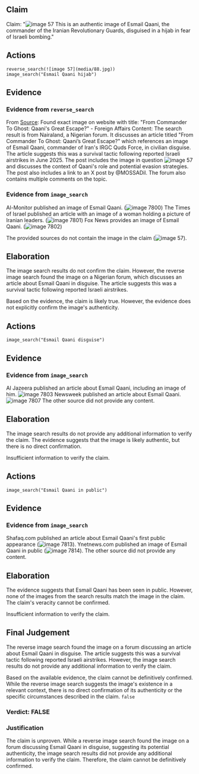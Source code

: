 ## Claim
Claim: "![image 57](media/88.jpg) This is an authentic image of Esmail Qaani, the commander of the Iranian Revolutionary Guards, disguised in a hijab in fear of Israeli bombing."

## Actions
```
reverse_search(![image 57](media/88.jpg))
image_search("Esmail Qaani hijab")
```

## Evidence
### Evidence from `reverse_search`
From [Source](https://www.nairaland.com/8460455/commander-ghost-qaanis-great-escape): Found exact image on website with title: "From Commander To Ghost: Qaani's Great Escape?" - Foreign Affairs
Content: The search result is from Nairaland, a Nigerian forum. It discusses an article titled "From Commander To Ghost: Qaani’s Great Escape?" which references an image of Esmail Qaani, commander of Iran's IRGC Quds Force, in civilian disguise. The article suggests this was a survival tactic following reported Israeli airstrikes in June 2025. The post includes the image in question ![image 57](media/88.jpg) and discusses the context of Qaani's role and potential evasion strategies. The post also includes a link to an X post by @MOSSADil. The forum also contains multiple comments on the topic.


### Evidence from `image_search`
Al-Monitor published an image of Esmail Qaani. (![image 7800](media/2025-08-29_22-04-1756505069-073992.jpg)) The Times of Israel published an article with an image of a woman holding a picture of Iranian leaders. (![image 7801](media/2025-08-29_22-04-1756505069-895507.jpg)) Fox News provides an image of Esmail Qaani. (![image 7802](media/2025-08-29_22-04-1756505070-172772.jpg))

The provided sources do not contain the image in the claim (![image 57](media/88.jpg)).


## Elaboration
The image search results do not confirm the claim. However, the reverse image search found the image on a Nigerian forum, which discusses an article about Esmail Qaani in disguise. The article suggests this was a survival tactic following reported Israeli airstrikes.

Based on the evidence, the claim is likely true. However, the evidence does not explicitly confirm the image's authenticity.


## Actions
```
image_search("Esmail Qaani disguise")
```

## Evidence
### Evidence from `image_search`
Al Jazeera published an article about Esmail Qaani, including an image of him. ![image 7803](media/2025-08-29_22-04-1756505083-212560.jpg) Newsweek published an article about Esmail Qaani. ![image 7807](media/2025-08-29_22-04-1756505094-504133.jpg) The other source did not provide any content.


## Elaboration
The image search results do not provide any additional information to verify the claim. The evidence suggests that the image is likely authentic, but there is no direct confirmation.

Insufficient information to verify the claim.


## Actions
```
image_search("Esmail Qaani in public")
```

## Evidence
### Evidence from `image_search`
Shafaq.com published an article about Esmail Qaani's first public appearance (![image 7813](media/2025-08-29_22-05-1756505111-353691.jpg)). Ynetnews.com published an image of Esmail Qaani in public (![image 7814](media/2025-08-29_22-05-1756505111-590628.jpg)). The other source did not provide any content.


## Elaboration
The evidence suggests that Esmail Qaani has been seen in public. However, none of the images from the search results match the image in the claim. The claim's veracity cannot be confirmed.

Insufficient information to verify the claim.


## Final Judgement
The reverse image search found the image on a forum discussing an article about Esmail Qaani in disguise. The article suggests this was a survival tactic following reported Israeli airstrikes. However, the image search results do not provide any additional information to verify the claim.

Based on the available evidence, the claim cannot be definitively confirmed. While the reverse image search suggests the image's existence in a relevant context, there is no direct confirmation of its authenticity or the specific circumstances described in the claim. `false`


### Verdict: FALSE

### Justification
The claim is unproven. While a reverse image search found the image on a forum discussing Esmail Qaani in disguise, suggesting its potential authenticity, the image search results did not provide any additional information to verify the claim. Therefore, the claim cannot be definitively confirmed.
